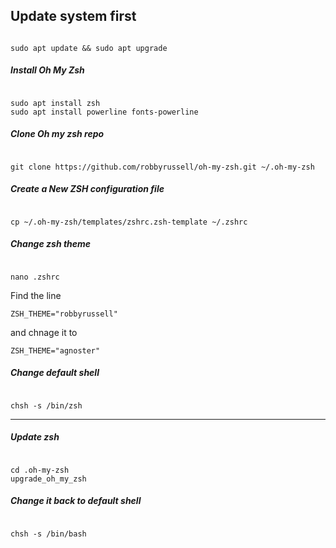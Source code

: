 <h2>Update system first</h2>
<pre><code>
sudo apt update && sudo apt upgrade
</code></pre>

<h5>Install Oh My Zsh</h5>
<pre><code>
sudo apt install zsh
sudo apt install powerline fonts-powerline
</code></pre>

<h5>Clone Oh my zsh repo</h5>
<pre><code>
git clone https://github.com/robbyrussell/oh-my-zsh.git ~/.oh-my-zsh
</code></pre>

<h5>Create a New ZSH configuration file</h5>
<pre><code>
cp ~/.oh-my-zsh/templates/zshrc.zsh-template ~/.zshrc
</code></pre>

<h5>Change zsh theme</h5>
<pre><code>
nano .zshrc
</code></pre>
Find the line <pre><code>ZSH_THEME="robbyrussell"</code></pre> and chnage it to <pre><code>ZSH_THEME="agnoster"</code></pre>

<h5>Change default shell</h5>
<pre><code>
chsh -s /bin/zsh
</code></pre>

<hr>
<h5>Update zsh</h5>
<pre><code>
cd .oh-my-zsh
upgrade_oh_my_zsh
</code></pre>

<h5>Change it back to default shell</h5>
<pre><code>
chsh -s /bin/bash
</code></pre>